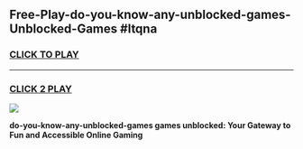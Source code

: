 
## Free-Play-do-you-know-any-unblocked-games-Unblocked-Games #ltqna
<h3>
<a href="https://news.freeplayer.one?title=do-you-know-any-unblocked-games&ref=8M">CLICK TO PLAY</a></h3>
<hr>

<h3>
<a href="https://news.freeplayer.one?title=do-you-know-any-unblocked-games&ref=8M">CLICK 2 PLAY</a>
  
</h3>

<a href="https://news.freeplayer.one?title=do-you-know-any-unblocked-games&ref=8M"><img src="https://clearcache.store/games.png"></a>


**do-you-know-any-unblocked-games games unblocked: Your Gateway to Fun and Accessible Online Gaming**
